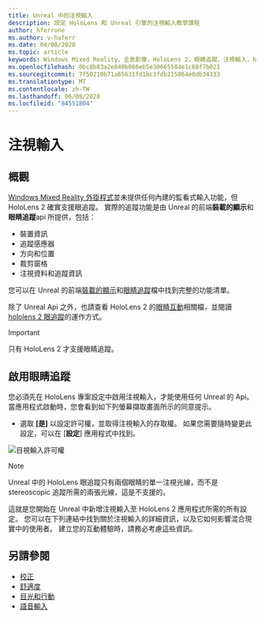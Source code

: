 ```yaml
---
title: Unreal 中的注視輸入
description: 設定 HoloLens 和 Unreal 引擎的注視輸入教學課程
author: hferrone
ms.author: v-haferr
ms.date: 04/08/2020
ms.topic: article
keywords: Windows Mixed Reality，全息影像，HoloLens 2，眼睛追蹤，注視輸入，head 裝載的顯示器，Unreal 引擎
ms.openlocfilehash: 0bc8b83a2e840b066eb5e30665584e1c68f7b021
ms.sourcegitcommit: 7f50210b71a65631fd1bc3fdb215064e0db34333
ms.translationtype: MT
ms.contentlocale: zh-TW
ms.lasthandoff: 06/08/2020
ms.locfileid: "84551804"
---
```

# <a name="gaze-input"></a>注視輸入

## <a name="overview"></a>概觀

[Windows Mixed Reality 外掛程式](https://docs.unrealengine.com/Platforms/VR/WMR/index.html)並未提供任何內建的監看式輸入功能，但 HoloLens 2 確實支援眼追蹤。 實際的追蹤功能是由 Unreal 的前端**裝載的顯示**和**眼睛追蹤**api 所提供，包括：

- 裝置資訊
- 追蹤感應器
- 方向和位置
- 裁剪窗格
- 注視資料和追蹤資訊

您可以在 Unreal 的前端[裝載的顯示](https://docs.unrealengine.com/BlueprintAPI/Input/HeadMountedDisplay/index.html)和[眼睛追蹤](https://docs.unrealengine.com/BlueprintAPI/EyeTracking/index.html)檔中找到完整的功能清單。

除了 Unreal Api 之外，也請查看 HoloLens 2 的[眼睛互動](eye-gaze-interaction.md)相關檔，並閱讀[hololens 2 眼追蹤](https://docs.microsoft.com/windows/mixed-reality/eye-tracking)的運作方式。

> [!IMPORTANT]
> 只有 HoloLens 2 才支援眼睛追蹤。

## <a name="enabling-eye-tracking"></a>啟用眼睛追蹤
您必須先在 HoloLens 專案設定中啟用注視輸入，才能使用任何 Unreal 的 Api。 當應用程式啟動時，您會看到如下列螢幕擷取畫面所示的同意提示。

- 選取 **[是]** 以設定許可權，並取得注視輸入的存取權。 如果您需要隨時變更此設定，可以在 [**設定**] 應用程式中找到。

![目視輸入許可權](images/unreal/eye-input-permissions.png)

> [!NOTE] 
> Unreal 中的 HoloLens 眼追蹤只有兩個眼睛的單一注視光線，而不是 stereoscopic 追蹤所需的兩張光線，這是不支援的。

這就是您開始在 Unreal 中新增注視輸入至 HoloLens 2 應用程式所需的所有設定。 您可以在下列連結中找到關於注視輸入的詳細資訊，以及它如何影響混合現實中的使用者。 建立您的互動體驗時，請務必考慮這些資訊。

## <a name="see-also"></a>另請參閱
* [校正](calibration.md)
* [舒適度](comfort.md)
* [目光和行動](gaze-and-commit.md)
* [語音輸入](voice-design.md)
